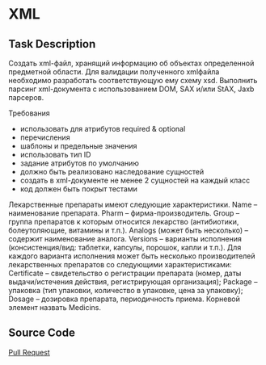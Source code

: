 # XML

## Task Description
Cоздать xml-файл, хранящий информацию об объектах определенной предметной области. Для валидации полученного xmlфайла необходимо разработать соответствующую ему схему xsd. Выполнить парсинг xml-документа с использованием DOM, SAX и/или StAX, Jaxb парсеров.

Требования 
- использовать для атрибутов required & optional
- перечисления
- шаблоны и предельные значения
- использовать тип ID
- задание атрибутов по умолчанию 
- должно быть реализовано наследование сущностей 
- создать в xml-документе не менее 2 сущностей на каждый класс
- код должен быть покрыт тестами 

Лекарственные препараты имеют следующие характеристики. Name – наименование препарата. Pharm – фирма-производитель. Group – группа препаратов к которым относится лекарство (антибиотики, болеутоляющие, витамины и т.п.). Analogs (может быть несколько) – содержит наименование аналога. Versions – варианты исполнения (консистенция/вид: таблетки, капсулы, порошок, капли и т.п.). Для каждого варианта исполнения может быть несколько производителей лекарственных препаратов со следующими характеристиками: Certificate – свидетельство о регистрации препарата (номер, даты выдачи/истечения действия, регистрирующая организация); Package – упаковка (тип упаковки, количество в упаковке, цена за упаковку); Dosage – дозировка препарата, периодичность приема. Корневой элемент назвать Medicins.

## Source Code
[Pull Request](https://github.com/Foltrex/XML/pull/1)
